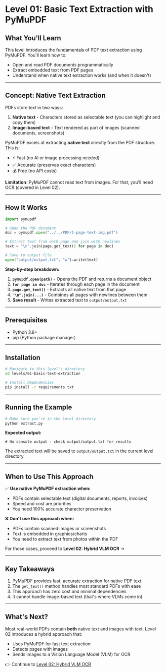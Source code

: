 # Level 01: Basic Text Extraction with PyMuPDF

## What You'll Learn

This level introduces the fundamentals of PDF text extraction using PyMuPDF. You'll learn how to:
- Open and read PDF documents programmatically
- Extract embedded text from PDF pages
- Understand when native text extraction works (and when it doesn't)

---

## Concept: Native Text Extraction

PDFs store text in two ways:

1. **Native text** - Characters stored as selectable text (you can highlight and copy them)
2. **Image-based text** - Text rendered as part of images (scanned documents, screenshots)

PyMuPDF excels at extracting **native text** directly from the PDF structure. This is:
- ⚡ Fast (no AI or image processing needed)
- ✅ Accurate (preserves exact characters)
- 💰 Free (no API costs)

**Limitation**: PyMuPDF cannot read text from images. For that, you'll need OCR (covered in Level 02).

---

## How It Works

```python
import pymupdf

# Open the PDF document
doc = pymupdf.open("../../PDF/1-page-text-img.pdf")

# Extract text from each page and join with newlines
text = "\n".join(page.get_text() for page in doc)

# Save to output file
open("output/output.txt", "w").write(text)
```

**Step-by-step breakdown:**

1. **`pymupdf.open(path)`** - Opens the PDF and returns a document object
2. **`for page in doc`** - Iterates through each page in the document
3. **`page.get_text()`** - Extracts all native text from that page
4. **`"\n".join(...)`** - Combines all pages with newlines between them
5. **Save result** - Writes extracted text to `output/output.txt`

---

## Prerequisites

- Python 3.8+
- pip (Python package manager)

---

## Installation

```bash
# Navigate to this level's directory
cd levels/01-basic-text-extraction

# Install dependencies
pip install -r requirements.txt
```

---

## Running the Example

```bash
# Make sure you're in the level directory
python extract.py
```

**Expected output:**
```
# No console output - check output/output.txt for results
```

The extracted text will be saved to `output/output.txt` in the current level directory.

---

## When to Use This Approach

✅ **Use native PyMuPDF extraction when:**
- PDFs contain selectable text (digital documents, reports, invoices)
- Speed and cost are priorities
- You need 100% accurate character preservation

❌ **Don't use this approach when:**
- PDFs contain scanned images or screenshots
- Text is embedded in graphics/charts
- You need to extract text from photos within the PDF

For those cases, proceed to **Level 02: Hybrid VLM OCR** →

---

## Key Takeaways

1. PyMuPDF provides fast, accurate extraction for native PDF text
2. The `get_text()` method handles most standard PDFs with ease
3. This approach has zero cost and minimal dependencies
4. It cannot handle image-based text (that's where VLMs come in)

---

## What's Next?

Most real-world PDFs contain **both** native text and images with text. Level 02 introduces a hybrid approach that:
- Uses PyMuPDF for fast text extraction
- Detects pages with images
- Sends images to a Vision Language Model (VLM) for OCR

👉 Continue to [Level 02: Hybrid VLM OCR](../02-hybrid-vlm-ocr/README.md)
